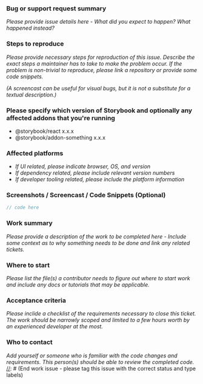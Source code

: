 [//]: # (If you are reporting a bug or requesting support, start here:)
### Bug or support request summary

_Please provide issue details here - What did you expect to happen? What happened instead?_ 

### Steps to reproduce

_Please provide necessary steps for reproduction of this issue. Describe the exact steps a maintainer has to take to make the problem occur. If the problem is non-trivial to reproduce, please link a repository or provide some code snippets._

_(A screencast can be useful for visual bugs, but it is not a substitute for a textual description.)_

### Please specify which version of Storybook and optionally any affected addons that you're running

- @storybook/react x.x.x
- @storybook/addon-something x.x.x

### Affected platforms 

- _If UI related, please indicate browser, OS, and version_
- _If dependency related, please include relevant version numbers_
- _If developer tooling related, please include the platform information_

### Screenshots / Screencast / Code Snippets (Optional)

```js
// code here
```
[//]: # (End bug report support request - delete the rest below)


[//]: # (If you are creating a issue to track work to be completed, start here:)
### Work summary

_Please provide a description of the work to be completed here - Include some context as to why something needs to be done and link any related tickets._ 

### Where to start

_Please list the file(s) a contributor needs to figure out where to start work and include any docs or tutorials that may be applicable._

### Acceptance criteria

_Please inclide a checklist of the requirements necessary to close this ticket. The work should be narrowly scoped and limited to a few hours worth by an experienced developer at the most._

### Who to contact

_Add yourself or someone who is familiar with the code changes and requirements. This person(s) should be able to review the completed code._
[//]: # (End work issue - please tag this issue with the correct status and type labels)
